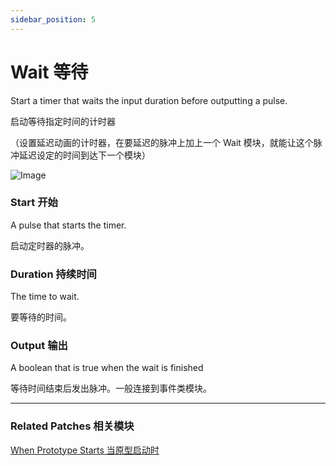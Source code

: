 ```yaml
---
sidebar_position: 5
---
```


# Wait 等待

Start a timer that waits the input duration before outputting a pulse.

启动等待指定时间的计时器

（设置延迟动画的计时器，在要延迟的脉冲上加上一个 Wait 模块，就能让这个脉冲延迟设定的时间到达下一个模块）

![Image](@site/static/img/docs/Utility/wait.png)

### Start 开始

A pulse that starts the timer.

启动定时器的脉冲。

### Duration 持续时间

The time to wait.

要等待的时间。

### Output 输出

A boolean that is true when the wait is finished

等待时间结束后发出脉冲。一般连接到事件类模块。

------

### Related Patches 相关模块

[When Prototype Starts 当原型启动时](./When%20Prototype%20Starts.md)
